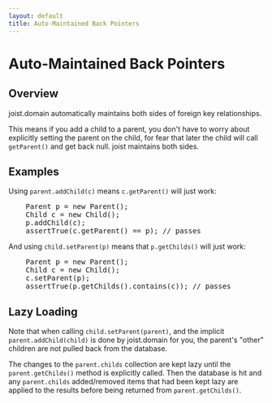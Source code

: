 ```yaml
---
layout: default
title: Auto-Maintained Back Pointers
---
```


Auto-Maintained Back Pointers
=============================

Overview
--------

joist.domain automatically maintains both sides of foreign key relationships.

This means if you add a child to a parent, you don't have to worry about explicitly setting the parent on the child, for fear that later the child will call `getParent()` and get back null. joist maintains both sides.

Examples
--------

Using `parent.addChild(c)` means `c.getParent()` will just work:

<pre name="code" class="java">
    Parent p = new Parent();
    Child c = new Child();
    p.addChild(c);
    assertTrue(c.getParent() == p); // passes
</pre>

And using `child.setParent(p)` means that `p.getChilds()` will just work:

<pre name="code" class="java">
    Parent p = new Parent();
    Child c = new Child();
    c.setParent(p);
    assertTrue(p.getChilds().contains(c)); // passes
</pre>

Lazy Loading
------------

Note that when calling `child.setParent(parent)`, and the implicit `parent.addChild(child)` is done by joist.domain for you, the parent's "other" children are not pulled back from the database.

The changes to the `parent.childs` collection are kept lazy until the `parent.getChilds()` method is explicitly called. Then the database is hit and any `parent.childs` added/removed items that had been kept lazy are applied to the results before being returned from `parent.getChilds()`.

